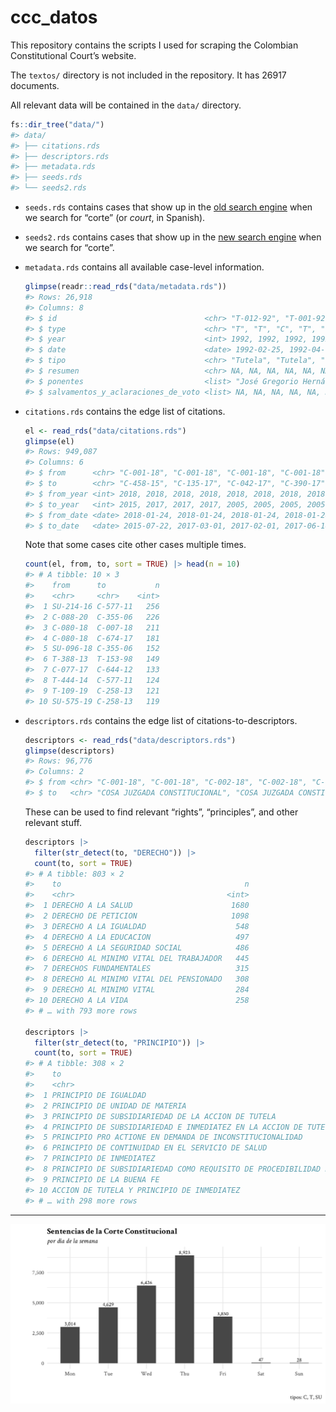
<!-- README.md is generated from README.Rmd. Please edit that file -->

# ccc_datos

<!-- badges: start -->
<!-- badges: end -->

This repository contains the scripts I used for scraping the Colombian
Constitutional Court’s website.

The `textos/` directory is not included in the repository. It has 26917
documents.

All relevant data will be contained in the `data/` directory.

``` r
fs::dir_tree("data/")
#> data/
#> ├── citations.rds
#> ├── descriptors.rds
#> ├── metadata.rds
#> ├── seeds.rds
#> └── seeds2.rds
```

-   `seeds.rds` contains cases that show up in the [old search
    engine](https://www.corteconstitucional.gov.co/relatoria/) when we
    search for “corte” (or *court*, in Spanish).

-   `seeds2.rds` contains cases that show up in the [new search
    engine](https://www.corteconstitucional.gov.co/relatoria/buscador/)
    when we search for “corte”.

-   `metadata.rds` contains all available case-level information.

    ``` r
    glimpse(readr::read_rds("data/metadata.rds"))
    #> Rows: 26,918
    #> Columns: 8
    #> $ id                                 <chr> "T-012-92", "T-001-92", "C-004-92",…
    #> $ type                               <chr> "T", "T", "C", "T", "T", "C", "T", …
    #> $ year                               <int> 1992, 1992, 1992, 1992, 1992, 1992,…
    #> $ date                               <date> 1992-02-25, 1992-04-03, 1992-05-07…
    #> $ tipo                               <chr> "Tutela", "Tutela", "Constitucional…
    #> $ resumen                            <chr> NA, NA, NA, NA, NA, NA, NA, NA, NA,…
    #> $ ponentes                           <list> "José Gregorio Hernández Galindo",…
    #> $ salvamentos_y_aclaraciones_de_voto <list> NA, NA, NA, NA, NA, NA, NA, NA, NA…
    ```

-   `citations.rds` contains the edge list of citations.

    ``` r
    el <- read_rds("data/citations.rds")
    glimpse(el)
    #> Rows: 949,087
    #> Columns: 6
    #> $ from      <chr> "C-001-18", "C-001-18", "C-001-18", "C-001-18", "C-001-18", …
    #> $ to        <chr> "C-458-15", "C-135-17", "C-042-17", "C-390-17", "C-1235-05",…
    #> $ from_year <int> 2018, 2018, 2018, 2018, 2018, 2018, 2018, 2018, 2018, 2018, …
    #> $ to_year   <int> 2015, 2017, 2017, 2017, 2005, 2005, 2005, 2005, 2005, 1996, …
    #> $ from_date <date> 2018-01-24, 2018-01-24, 2018-01-24, 2018-01-24, 2018-01-24,…
    #> $ to_date   <date> 2015-07-22, 2017-03-01, 2017-02-01, 2017-06-14, 2005-11-29,…
    ```

    Note that some cases cite other cases multiple times.

    ``` r
    count(el, from, to, sort = TRUE) |> head(n = 10)
    #> # A tibble: 10 × 3
    #>    from      to           n
    #>    <chr>     <chr>    <int>
    #>  1 SU-214-16 C-577-11   256
    #>  2 C-088-20  C-355-06   226
    #>  3 C-080-18  C-007-18   211
    #>  4 C-080-18  C-674-17   181
    #>  5 SU-096-18 C-355-06   152
    #>  6 T-388-13  T-153-98   149
    #>  7 C-077-17  C-644-12   133
    #>  8 T-444-14  C-577-11   124
    #>  9 T-109-19  C-258-13   121
    #> 10 SU-575-19 C-258-13   119
    ```

-   `descriptors.rds` contains the edge list of
    citations-to-descriptors.

    ``` r
    descriptors <- read_rds("data/descriptors.rds")
    glimpse(descriptors)
    #> Rows: 96,776
    #> Columns: 2
    #> $ from <chr> "C-001-18", "C-001-18", "C-002-18", "C-002-18", "C-002-18", "C-00…
    #> $ to   <chr> "COSA JUZGADA CONSTITUCIONAL", "COSA JUZGADA CONSTITUCIONAL FORMA…
    ```

    These can be used to find relevant “rights”, “principles”, and other
    relevant stuff.

    ``` r
    descriptors |> 
      filter(str_detect(to, "DERECHO")) |> 
      count(to, sort = TRUE)
    #> # A tibble: 803 × 2
    #>    to                                         n
    #>    <chr>                                  <int>
    #>  1 DERECHO A LA SALUD                      1680
    #>  2 DERECHO DE PETICION                     1098
    #>  3 DERECHO A LA IGUALDAD                    548
    #>  4 DERECHO A LA EDUCACION                   497
    #>  5 DERECHO A LA SEGURIDAD SOCIAL            486
    #>  6 DERECHO AL MINIMO VITAL DEL TRABAJADOR   445
    #>  7 DERECHOS FUNDAMENTALES                   315
    #>  8 DERECHO AL MINIMO VITAL DEL PENSIONADO   308
    #>  9 DERECHO AL MINIMO VITAL                  284
    #> 10 DERECHO A LA VIDA                        258
    #> # … with 793 more rows

    descriptors |> 
      filter(str_detect(to, "PRINCIPIO")) |> 
      count(to, sort = TRUE)
    #> # A tibble: 308 × 2
    #>    to                                                                          n
    #>    <chr>                                                                   <int>
    #>  1 PRINCIPIO DE IGUALDAD                                                     298
    #>  2 PRINCIPIO DE UNIDAD DE MATERIA                                            237
    #>  3 PRINCIPIO DE SUBSIDIARIEDAD DE LA ACCION DE TUTELA                        193
    #>  4 PRINCIPIO DE SUBSIDIARIEDAD E INMEDIATEZ EN LA ACCION DE TUTELA           157
    #>  5 PRINCIPIO PRO ACTIONE EN DEMANDA DE INCONSTITUCIONALIDAD                  153
    #>  6 PRINCIPIO DE CONTINUIDAD EN EL SERVICIO DE SALUD                          140
    #>  7 PRINCIPIO DE INMEDIATEZ                                                   133
    #>  8 PRINCIPIO DE SUBSIDIARIEDAD COMO REQUISITO DE PROCEDIBILIDAD DE LA ACC…   127
    #>  9 PRINCIPIO DE LA BUENA FE                                                  122
    #> 10 ACCION DE TUTELA Y PRINCIPIO DE INMEDIATEZ                                104
    #> # … with 298 more rows
    ```

------------------------------------------------------------------------

<img src="weekly-cases.png" style="display: block; margin: auto;" />
